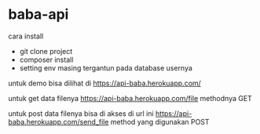 # baba-api
cara install
- git clone project
- composer install
- setting env masing tergantun pada database usernya

untuk demo bisa dilihat di https://api-baba.herokuapp.com/

untuk get data filenya https://api-baba.herokuapp.com/file methodnya GET

untuk post data filenya bisa di akses di url ini https://api-baba.herokuapp.com/send_file method yang digunakan POST

